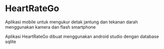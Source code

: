 # HeartRateGo
Aplikasi mobile untuk mengukur detak jantung dan tekanan darah menggunakan kamera dan flash smartphone

Aplikasi HeartRateGo dibuat menggunakan android studio dengan database sqlite
